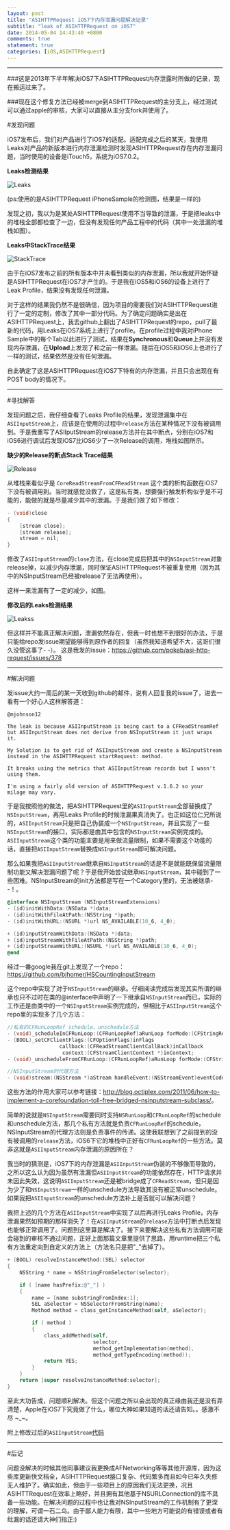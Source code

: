 ```yaml
---
layout: post
title: "ASIHTTPRequest iOS7下内存泄漏问题解决记录"
subtitle: "leak of ASIHTTPRequest on iOS7"
date: 2014-05-04 14:43:40 +0800
comments: true
statement: true
categories: [iOS,ASIHTTPRequest]
---
```


----------

###这是2013年下半年解决iOS7下ASIHTTPRequest内存泄露时所做的记录，现在搬运过来了。

###现在这个修复方法已经被merge到ASIHTTPRequest的主分支上，经过测试可以通过apple的审核，大家可以直接从主分支fork并使用了。

#发现问题

iOS7发布后，我们对产品进行了iOS7的适配。适配完成之后的某天，我使用Leaks对产品的新版本进行内存泄漏检测时发现ASIHTTPRequest存在内存泄漏问题，当时使用的设备是iTouch5，系统为iOS7.0.2。

**Leaks检测结果**

![Leaks](http://ww3.sinaimg.cn/large/7d97a68cgw1eb8uxr5ui3j20sl068acm.jpg)

(ps:使用的是ASIHTTPRequest iPhoneSample的检测图，结果是一样的)


发现之初，我以为是某处ASIHTTPRequest使用不当导致的泄漏，于是把leaks中的堆栈全部都检查了一边，但没有发现任何产品工程中的代码（其中一处泄漏的堆栈如图）。


**Leaks中StackTrace结果**

![StackTrace](http://ww2.sinaimg.cn/large/7d97a68cgw1eb8uxtkz79j209s0gnmz2.jpg)

由于在iOS7发布之前的所有版本中并未看到类似的内存泄漏，所以我就开始怀疑是ASIHTTPRequest在iOS7才产生的。于是我在iOS5和iOS6的设备上进行了Leak Profile，结果没有发现任何泄漏。

对于这样的结果我仍然不是很确信，因为项目的需要我们对ASIHTTPRequest进行了一定的定制，修改了其中一部分代码。为了确定问题确实是出在ASIHTTPRequest上，我去github上翻出了ASIHTTPRequest的repo，pull了最新的代码，用Leaks在iOS7系统上进行了profile。在profile过程中我对iPhone Sample中的每个Tab以此进行了测试，结果在**Synchronous**和**Queue**上并没有发现内存泄漏，在**Upload**上发现了和之前一样泄漏。随后在iOS5和iOS6上也进行了一样的测试，结果依然是没有任何泄漏。

自此确定了这是ASIHTTPRequest在iOS7下特有的内存泄漏，并且只会出现在有POST body的情况下。

<!--more-->

----------
#寻找解答

发现问题之后，我仔细查看了Leaks Profile的结果，发现泄漏集中在`ASIInputStream`上，应该是在使用的过程中`release`方法在某种情况下没有被调用到。于是我重写了ASIIputStream的release方法并在其中断点，分别在iOS7和iOS6进行调试后发现iOS7比iOS6少了一次Release的调用，堆栈如图所示。

**缺少的Release的断点Stack Trace结果**

![Release](http://ww3.sinaimg.cn/large/7d97a68cgw1eb8uxssluaj20dd0bsab3.jpg)

从堆栈来看似乎是 `CoreReadStreamFromCFReadStream` 这个类的析构函数在iOS7下没有被调用到。当时就感觉没救了，这是私有类，想要强行触发析构似乎是不可能的，能做的就是尽量减少其中的泄漏。于是我们做了如下修改：

```objective-c
- (void)close
{
    [stream close];
    [stream release];
    stream = nil;
}
```

修改了`ASIInputStream`的`close`方法，在close完成后把其中的`NSInputStream`对象release掉，以减少内存泄漏，同时保证ASIHTTPRequest不被重复使用（因为其中的NSInputStream已经被release了无法再使用）。

这样一来泄漏有了一定的减少，如图。

**修改后的Leaks检测结果**

![Leakss](http://ww2.sinaimg.cn/large/7d97a68cgw1eb8uxs8d4kj20su023q3r.jpg)

但这样并不能真正解决问题，泄漏依然存在，但我一时也想不到很好的办法，于是只能给repo发issue期望能够得到原作者的回复（虽然我知道希望不大，这哥们很久没管这事了- -）。
这是我发的issue：<https://github.com/pokeb/asi-http-request/issues/378>


----------
#解决问题

发issue大约一周后的某一天收到github的邮件，说有人回复我的issue了，进去一看有一个好心人这样解答道：     

    @mjohnson12

    The leak is because ASIInputStream is being cast to a CFReadStreamRef but ASIInputStream does not derive from NSInputStream it just wraps it.
    
    My Solution is to get rid of ASIInputStream and create a NSInputStream instead in the ASIHTTPRequest startRequest: method.
    
    It breaks using the metrics that ASIInputStream records but I wasn't using them.
    
    I'm using a fairly old version of ASIHTTPRequest v.1.6.2 so your milage may vary.

于是我按照他的做法，把ASIHTTPRequest里的`ASIInputStream`全部替换成了`NSInputStream`，再用Leaks Profile的时候泄漏果真消失了。也正如这位仁兄所说的，`ASIInputStream`只是把自己伪装成一个`NSInputStream`，并且实现了一些`NSInputStream`的接口，实际都是由其中包含的`NSInputStream`实例完成的。`ASIInputStream`这个类的功能主要是用来做流量限制，如果不需要这个功能的话，直接把`ASIInputStream`替换成`NSInputStream`即可解决问题。

那么如果我把`ASIInputStream`继承自`NSInputStream`的话是不是就能既保留流量限制功能又解决泄漏问题了呢？于是我开始尝试继承`NSInputStream`，其中碰到了一些困难。NSInputStream的init方法都是写在一个Category里的，无法被继承- -！。

```objective-c
@interface NSInputStream (NSInputStreamExtensions)
- (id)initWithData:(NSData *)data;
- (id)initWithFileAtPath:(NSString *)path;
- (id)initWithURL:(NSURL *)url NS_AVAILABLE(10_6, 4_0);

+ (id)inputStreamWithData:(NSData *)data;
+ (id)inputStreamWithFileAtPath:(NSString *)path;
+ (id)inputStreamWithURL:(NSURL *)url NS_AVAILABLE(10_6, 4_0);
@end
```

经过一番google我在git上发现了一个repo：<https://github.com/bjhomer/HSCountingInputStream>

这个repo中实现了对于`NSInputStream`的继承。仔细阅读完成后发现其实所谓的继承也只不过时在类的@interface中声明了一下继承自`NSInputStream`而已，实际的工作还是由类中的一个`NSInputStream`实例完成的，但相比于`ASIInputStream`这个repo里的实现多了几个方法：

```objective-c
//私有的CFRunLoopRef schedule、unschedule方法
- (void)_scheduleInCFRunLoop:(CFRunLoopRef)aRunLoop forMode:(CFStringRef)aMode;
- (BOOL)_setCFClientFlags:(CFOptionFlags)inFlags
                 callback:(CFReadStreamClientCallBack)inCallback
                  context:(CFStreamClientContext *)inContext;
- (void)_unscheduleFromCFRunLoop:(CFRunLoopRef)aRunLoop forMode:(CFStringRef)aMode;

//NSInputStream的代理方法
- (void)stream:(NSStream *)aStream handleEvent:(NSStreamEvent)eventCode; 
```

这些方法的作用大家可以参考链接：<http://blog.octiplex.com/2011/06/how-to-implement-a-corefoundation-toll-free-bridged-nsinputstream-subclass/>。

简单的说就是`NSInputStream`需要同时支持`NSRunLoop`和`CFRunLoopRef`的schedule和unschedule方法，那几个私有方法就是负责`CFRunLoopRef`的schedule，NSInputStream的代理方法则是负责事件的传递。这使我联想到了之前提到的没有被调用的`release`方法，iOS6下它的堆栈中正好有`CFRunLoopRef`的一些方法。莫非这就是`ASIInputStream`内存泄漏的原因所在？

我当时的猜测是，iOS7下的内存泄漏是`ASIInputStream`伪装的不够像而导致的，之所以这么认为因为虽然有泄漏但`ASIInputStream`的功能依然存在，HTTP请求并未因此失效，这说明`ASIInputStream`还是被bridge成了`CFReadStream`，但只是因为少了和`NSInputStream`一样的unschedule方法导致其没有被正常unschedule。如果我把`ASIInputStream`的unschedule方法补上是否就可以解决问题？

我把上述的几个方法在`ASIInputStream`中实现了以后再进行Leaks Profile，内存泄漏果然如预期的那样消失了！在`ASIInputStream`的`release`方法中打断点后发现也能够正常调用了。问题到这里算是解决了。接下来要解决这些私有方法调用可能会碰到的审核不通过问题，正好上面那篇文章里提供了思路，用runtime把三个私有方法重定向到自定义的方法上（方法名只是把"_"去掉了）。

```objective-c
+ (BOOL) resolveInstanceMethod:(SEL) selector
{
    NSString * name = NSStringFromSelector(selector);

    if ( [name hasPrefix:@"_"] )
    {
        name = [name substringFromIndex:1];
        SEL aSelector = NSSelectorFromString(name);
        Method method = class_getInstanceMethod(self, aSelector);

        if ( method )
        {
            class_addMethod(self,
                            selector,
                            method_getImplementation(method),
                            method_getTypeEncoding(method));
            return YES;
        }
    }
    return [super resolveInstanceMethod:selector];
}
```

至此大功告成，问题顺利解决。但这个问题之所以会出现的真正缘由我还是没有弄清楚，Apple在iOS7下究竟做了什么，哪位大神如果知道的话还请告知。。感激不尽 ~_~。


附上修改过后的`ASIInputStream`[代码](https://github.com/OpenFibers/asi-http-request/commit/499a3be1f92d7023e2d2092197dbb71c77cdd330)

----------
#后记

问题没解决的时候其他同事建议我更换成AFNetworking等等其他开源库，因为这些库更新快文档全，ASIHTTPRequest接口复杂、代码繁多而且如今已年久失修无人维护了。确实如此，但由于一些项目上的原因我们无法更换，况且ASIHTTRequest在效率上略好，并且拥有其他基于NSURLConnection的库不具备一些功能。在解决问题的过程中也让我对NSInputStream的工作机制有了更深的理解，可谓一石二鸟。由于鄙人能力有限，其中一些地方可能说的有错误或者有纰漏的话还请大神们指正:)